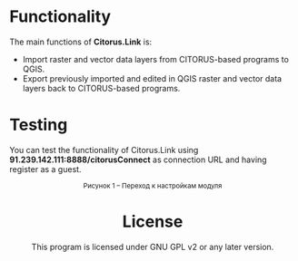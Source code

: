 Functionality
=============

The main functions of **Citorus.Link** is:

- Import raster and vector data layers from CITORUS-based programs to QGIS.
- Export previously imported and edited in QGIS raster and vector data layers back to CITORUS-based programs.

Testing
=======

You can test the functionality of Citorus.Link using **91.239.142.111:8888/citorusConnect** as connection URL and having register as a guest.

<center> <![](https://github.com/citoruspm/link/blob/master/source/_static/read_me_1.png) </center>

<center><small>Рисунок 1 – Переход к настройкам модуля</center></small>

License
=======

This program is licensed under GNU GPL v2 or any later version.
